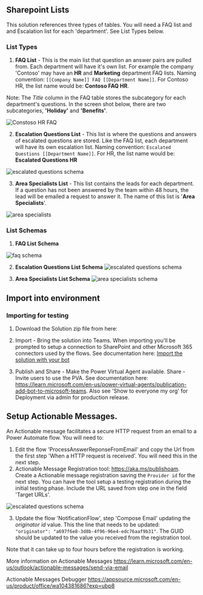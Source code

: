 ## Sharepoint Lists
This solution references three types of tables. You will need a FAQ list and and Escalation list for each 'department'. See List Types below.

### List Types
1. **FAQ List** - This is the main list that question an answer pairs are pulled from. Each department will have it's own list. For example the company 'Contoso' may have an **HR** and **Marketing** department FAQ lists. Naming convention: ```[[Company Name]] FAQ [[Department Name]]```. For Contoso HR, the list name would be: **Contoso FAQ HR**.

Note: The *Title* column in the FAQ table stores the subcategory for each department's questions. In the screen shot below, there are two subcategories, **'Holiday'** and **'Benefits'**.

![Constoso HR FAQ](./images/ContosoFAQ.png)

2. **Escalation Questions List** - This list is where the questions and answers of escalated questions are stored. Like the FAQ list, each department will have its own escalation list. Naming convention: ```Escalated Questions [[Department Name]]```. For HR, the list name would be: **Escalated Questions HR**

![escalated questions schema](./images/escquestions.png)

3. **Area Specialists List** -  This list contains the leads for each department. If a question has not been answered by the team within 48 hours, the lead will be emailed a request to answer it. The name of this list is '**Area Specialists**'.

![area specialists](./images/specialists.png)


### List Schemas

1. **FAQ List Schema** 

![faq schema](./images/ContosoFAQschema.png)

2. **Escalation Questions List Schema** 
![escalated questions schema](./images/escquestionsSchema.png)

3. **Area Specialists List Schema**
![area specialists schema](./images/specialistsschema.png)

## Import into environment

### Importing for testing


1. Download the Solution zip file from here: 

2. Import - Bring the solution into Teams. When importing you'll be prompted to setup a connection to SharePoint and other Microsoft 365 connectors used by the flows.
See documentation here:  [Import the solution with your bot](https://learn.microsoft.com/en-us/power-virtual-agents/authoring-export-import-bots#import-the-solution-with-your-bot)

3. Publish and Share - Make the Power Virtual Agent available.
Share - Invite users to use the PVA.
See documentation here: https://learn.microsoft.com/en-us/power-virtual-agents/publication-add-bot-to-microsoft-teams. Also see 'Show to everyone my org' for Deployment via admin for production release.


## Setup Actionable Messages.

An Actionable message facilitates a secure HTTP request from an email to a Power Automate flow. You will need to:

1. Edit the flow 'ProcessAnswerReponseFromEmail' and copy the Url from the first step 'When a HTTP request is received'. You will need this in the next step.
1. Actionable Message Registration tool: https://aka.ms/publishoam. Create a Actionable message registration saving the ```Provider id``` for the next step. You can have the tool setup a testing registration during the initial testing phase. Include the URL saved from step one in the field 'Target URLs'.

![escalated questions schema](./images/actionm.png)
 
3. Update the flow 'NotificationFlow', step 'Compose Email' updating the *originator id* value. This the line that needs to be updated: ```  "originator": "a697f6e8-3d8b-4f96-96e4-edc76aaf9b31"```. The GUID should be updated to the value you received from the registration tool. 

Note that it can take up to four hours before the registration is working. 

More information on Actionable Messages
https://learn.microsoft.com/en-us/outlook/actionable-messages/send-via-email

Actionable Messages Debugger
https://appsource.microsoft.com/en-us/product/office/wa104381686?exp=ubp8

